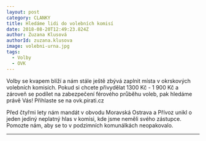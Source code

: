 ```yaml
---
layout: post
category: CLANKY
title: Hledáme lidi do volebních komisí 
date: 2018-08-20T12:49:23.824Z
author: Zuzana Klusová
authorId: zuzana.klusova
image: volebni-urna.jpg
tags:
  - Volby
  - OVK
---
```


Volby se kvapem blíží a nám stále ještě zbývá zaplnit místa v okrskových volebních komisích. Pokud si chcete přivydělat 1300 Kč - 1 900 Kč a zároveň se podílet na zabezpečení férového průběhu voleb, pak hledáme právě Vás! Přihlaste se na ovk.pirati.cz

Před čtyřmi lety nám mandát v obvodu Moravská Ostrava a Přívoz unikl o jeden jediný neplatný hlas v komisi, kde jsme neměli svého zástupce. Pomozte nám, aby se to v podzimních komunálkách neopakovalo.

- - -
